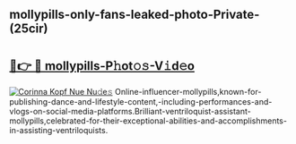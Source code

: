 ## mollypills-only-fans​-leaked-photo​-Private-(25cir)


# <h2><a href="https://mediaupload.pro?title=mollypills&ref=git">🔗👉 🔴 mollypills-P𝚑ot𝚘𝚜-V𝚒d𝚎o</a></h2>

[![Corinna Kopf Nue Nu𝚍e𝚜](https://i.imgur.com/0qMVB7G.gif)](https://mediaupload.pro?title=mollypills&ref=git)
Online-influencer-mollypills,known-for-publishing-dance-and-lifestyle-content,-including-performances-and-vlogs-on-social-media-platforms.Brilliant-ventriloquist-assistant-mollypills,celebrated-for-their-exceptional-abilities-and-accomplishments-in-assisting-ventriloquists.  